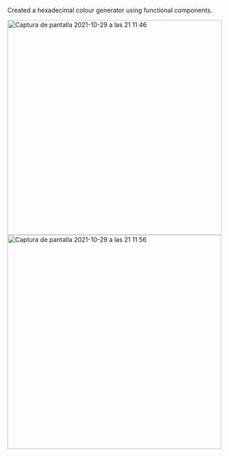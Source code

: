 Created a hexadecimal colour generator using functional components.

<img width="487" alt="Captura de pantalla 2021-10-29 a las 21 11 46" src="https://user-images.githubusercontent.com/43842142/139489860-24b78c14-1915-40f0-a2c5-5f0c6fc64d37.png">


<img width="485" alt="Captura de pantalla 2021-10-29 a las 21 11 56" src="https://user-images.githubusercontent.com/43842142/139489871-04a51fd5-819b-4e03-b317-4fd4435b1750.png">
